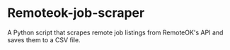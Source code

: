 # Remoteok-job-scraper
A Python script that scrapes remote job listings from RemoteOK's API and saves them to a CSV file.
